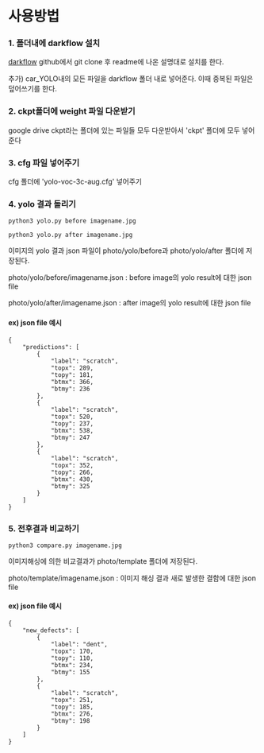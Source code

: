 
# 사용방법


### 1. 폴더내에 darkflow 설치


[darkflow](https://github.com/thtrieu/darkflow) github에서 git clone 후 readme에 나온 설명대로 설치를 한다.


추가) car_YOLO내의 모든 파일을 darkflow 폴더 내로 넣어준다. 이때 중복된 파일은 덮어쓰기를 한다.


### 2. ckpt폴더에 weight 파일 다운받기


google drive ckpt라는 폴더에 있는 파일들 모두 다운받아서 'ckpt' 폴더에 모두 넣어준다


### 3. cfg 파일 넣어주기


cfg 폴더에 'yolo-voc-3c-aug.cfg' 넣어주기


### 4. yolo 결과 돌리기


```
python3 yolo.py before imagename.jpg 

python3 yolo.py after imagename.jpg

```

이미지의 yolo 결과 json 파일이 photo/yolo/before과 photo/yolo/after 폴더에 저장된다.

photo/yolo/before/imagename.json 	: before image의 yolo result에 대한 json file

photo/yolo/after/imagename.json 	: after image의 yolo result에 대한 json file


#### ex) json file 예시

```
{
	"predictions": [
		{
			"label": "scratch",
			"topx": 289,
			"topy": 181,
			"btmx": 366,
			"btmy": 236
		},
		{
			"label": "scratch",
			"topx": 520,
			"topy": 237,
			"btmx": 538,
			"btmy": 247
		},
		{
			"label": "scratch",
			"topx": 352,
			"topy": 266,
			"btmx": 430,
			"btmy": 325
		}
	]
}
```


### 5. 전후결과 비교하기


```
python3 compare.py imagename.jpg 
```

이미지해싱에 의한 비교결과가 photo/template 폴더에 저장된다.

photo/template/imagename.json 	: 이미지 해싱 결과 새로 발생한 결함에 대한 json file


#### ex) json file 예시
```
{
	"new_defects": [
		{
			"label": "dent",
			"topx": 170,
			"topy": 110,
			"btmx": 234,
			"btmy": 155
		},
		{
			"label": "scratch",
			"topx": 251,
			"topy": 185,
			"btmx": 276,
			"btmy": 198
		}
	]
}
```
